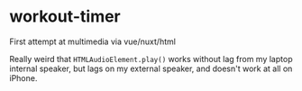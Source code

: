 # workout-timer
First attempt at multimedia via vue/nuxt/html

Really weird that `HTMLAudioElement.play()` works without lag from my laptop internal speaker, but lags on my external speaker, and doesn't work at all on iPhone.

